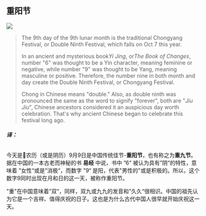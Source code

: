 ## 重阳节

![](https://img2.chinadaily.com.cn/images/201910/07/5d9ab2b4a310cf3e979feb01.jpeg)

> The 9th day of the 9th lunar month is the traditional Chongyang Festival, or Double Ninth Festival, which falls on Oct 7 this year.
> 
> In an ancient and mysterious book*Yi Jing*, or*The Book of Changes*, number "6" was thought to be a Yin character, meaning feminine or negative, while number "9" was thought to be Yang, meaning masculine or positive. Therefore, the number nine in both month and day create the Double Ninth Festival, or Chongyang Festival.
> 
> Chong in Chinese means "double." Also, as double ninth was pronounced the same as the word to signify "forever", both are "*Jiu Jiu*", Chinese ancestors considered it an auspicious day worth celebration. That's why ancient Chinese began to celebrate this festival long ago.



###### **译：**

今天是农历（或是阴历）9月9日是中国传统佳节-**重阳节**，也有称之为**重九节**。据在中国的一本古老而神秘的书 **易经** 中说，书中 ”6“ 被认为具有”阴“的特性，意味着 ”女性“或是”消极“，而数字 ”9“ 是阳，代表"男性的"或是积极的。所以，这个数字9同时出现在月和日的这一天，被称作重阳节。

"重"在中国意味着”双“，同样，双九或九九的发音和”久久“很相识。中国的祖先认为它是一个吉祥、值得庆祝的日子。这也是为什么古代中国人很早就开始庆祝这一天。










